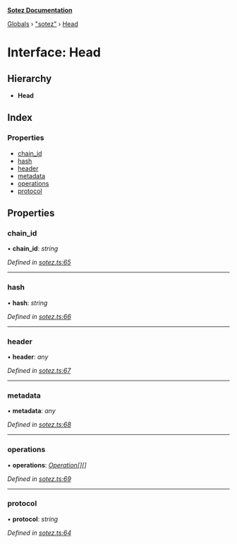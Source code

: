 **[Sotez Documentation](../README.md)**

[Globals](../README.md) › [&quot;sotez&quot;](../modules/_sotez_.md) › [Head](_sotez_.head.md)

# Interface: Head

## Hierarchy

* **Head**

## Index

### Properties

* [chain_id](_sotez_.head.md#chain_id)
* [hash](_sotez_.head.md#hash)
* [header](_sotez_.head.md#header)
* [metadata](_sotez_.head.md#metadata)
* [operations](_sotez_.head.md#operations)
* [protocol](_sotez_.head.md#protocol)

## Properties

###  chain_id

• **chain_id**: *string*

*Defined in [sotez.ts:65](https://github.com/AndrewKishino/sotez/blob/0fceff4/src/sotez.ts#L65)*

___

###  hash

• **hash**: *string*

*Defined in [sotez.ts:66](https://github.com/AndrewKishino/sotez/blob/0fceff4/src/sotez.ts#L66)*

___

###  header

• **header**: *any*

*Defined in [sotez.ts:67](https://github.com/AndrewKishino/sotez/blob/0fceff4/src/sotez.ts#L67)*

___

###  metadata

• **metadata**: *any*

*Defined in [sotez.ts:68](https://github.com/AndrewKishino/sotez/blob/0fceff4/src/sotez.ts#L68)*

___

###  operations

• **operations**: *[Operation](_sotez_.operation.md)[][]*

*Defined in [sotez.ts:69](https://github.com/AndrewKishino/sotez/blob/0fceff4/src/sotez.ts#L69)*

___

###  protocol

• **protocol**: *string*

*Defined in [sotez.ts:64](https://github.com/AndrewKishino/sotez/blob/0fceff4/src/sotez.ts#L64)*